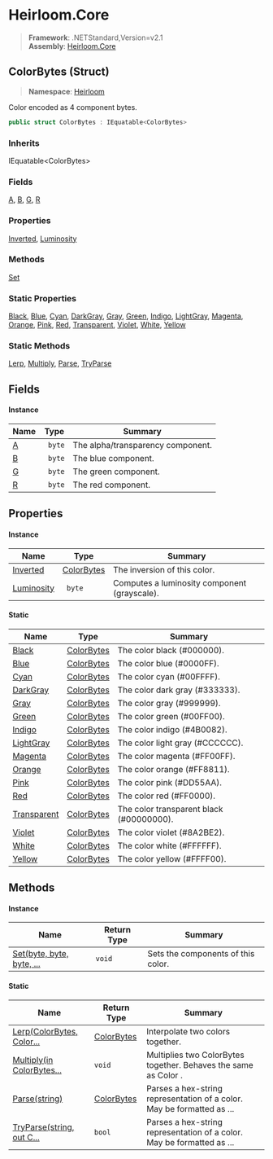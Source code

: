 # Heirloom.Core

> **Framework**: .NETStandard,Version=v2.1  
> **Assembly**: [Heirloom.Core][0]

## ColorBytes (Struct)

> **Namespace**: [Heirloom][0]

Color encoded as 4 component bytes.

```cs
public struct ColorBytes : IEquatable<ColorBytes>
```

### Inherits

IEquatable\<ColorBytes>

### Fields

[A][1], [B][2], [G][3], [R][4]

### Properties

[Inverted][5], [Luminosity][6]

### Methods

[Set][7]

### Static Properties

[Black][8], [Blue][9], [Cyan][10], [DarkGray][11], [Gray][12], [Green][13], [Indigo][14], [LightGray][15], [Magenta][16], [Orange][17], [Pink][18], [Red][19], [Transparent][20], [Violet][21], [White][22], [Yellow][23]

### Static Methods

[Lerp][24], [Multiply][25], [Parse][26], [TryParse][27]

## Fields

#### Instance

| Name   | Type    | Summary                           |
|--------|---------|-----------------------------------|
| [A][1] | ` byte` | The alpha/transparency component. |
| [B][2] | ` byte` | The blue component.               |
| [G][3] | ` byte` | The green component.              |
| [R][4] | ` byte` | The red component.                |

## Properties

#### Instance

| Name            | Type             | Summary                                      |
|-----------------|------------------|----------------------------------------------|
| [Inverted][5]   | [ColorBytes][28] | The inversion of this color.                 |
| [Luminosity][6] | ` byte`          | Computes a luminosity component (grayscale). |

#### Static

| Name              | Type             | Summary                                  |
|-------------------|------------------|------------------------------------------|
| [Black][8]        | [ColorBytes][28] | The color black (#000000).               |
| [Blue][9]         | [ColorBytes][28] | The color blue (#0000FF).                |
| [Cyan][10]        | [ColorBytes][28] | The color cyan (#00FFFF).                |
| [DarkGray][11]    | [ColorBytes][28] | The color dark gray (#333333).           |
| [Gray][12]        | [ColorBytes][28] | The color gray (#999999).                |
| [Green][13]       | [ColorBytes][28] | The color green (#00FF00).               |
| [Indigo][14]      | [ColorBytes][28] | The color indigo (#4B0082).              |
| [LightGray][15]   | [ColorBytes][28] | The color light gray (#CCCCCC).          |
| [Magenta][16]     | [ColorBytes][28] | The color magenta (#FF00FF).             |
| [Orange][17]      | [ColorBytes][28] | The color orange (#FF8811).              |
| [Pink][18]        | [ColorBytes][28] | The color pink (#DD55AA).                |
| [Red][19]         | [ColorBytes][28] | The color red (#FF0000).                 |
| [Transparent][20] | [ColorBytes][28] | The color transparent black (#00000000). |
| [Violet][21]      | [ColorBytes][28] | The color violet (#8A2BE2).              |
| [White][22]       | [ColorBytes][28] | The color white (#FFFFFF).               |
| [Yellow][23]      | [ColorBytes][28] | The color yellow (#FFFF00).              |

## Methods

#### Instance

| Name                           | Return Type | Summary                            |
|--------------------------------|-------------|------------------------------------|
| [Set(byte, byte, byte, ...][7] | `void`      | Sets the components of this color. |

#### Static

| Name                            | Return Type      | Summary                                                                |
|---------------------------------|------------------|------------------------------------------------------------------------|
| [Lerp(ColorBytes, Color...][24] | [ColorBytes][28] | Interpolate two colors together.                                       |
| [Multiply(in ColorBytes...][25] | `void`           | Multiplies two ColorBytes together. Behaves the same as Color .        |
| [Parse(string)][26]             | [ColorBytes][28] | Parses a hex-string representation of a color. May be formatted as ... |
| [TryParse(string, out C...][27] | `bool`           | Parses a hex-string representation of a color. May be formatted as ... |

[0]: ../../Heirloom.Core.md
[1]: ColorBytes/A.md
[2]: ColorBytes/B.md
[3]: ColorBytes/G.md
[4]: ColorBytes/R.md
[5]: ColorBytes/Inverted.md
[6]: ColorBytes/Luminosity.md
[7]: ColorBytes/Set.md
[8]: ColorBytes/Black.md
[9]: ColorBytes/Blue.md
[10]: ColorBytes/Cyan.md
[11]: ColorBytes/DarkGray.md
[12]: ColorBytes/Gray.md
[13]: ColorBytes/Green.md
[14]: ColorBytes/Indigo.md
[15]: ColorBytes/LightGray.md
[16]: ColorBytes/Magenta.md
[17]: ColorBytes/Orange.md
[18]: ColorBytes/Pink.md
[19]: ColorBytes/Red.md
[20]: ColorBytes/Transparent.md
[21]: ColorBytes/Violet.md
[22]: ColorBytes/White.md
[23]: ColorBytes/Yellow.md
[24]: ColorBytes/Lerp.md
[25]: ColorBytes/Multiply.md
[26]: ColorBytes/Parse.md
[27]: ColorBytes/TryParse.md
[28]: ColorBytes.md
